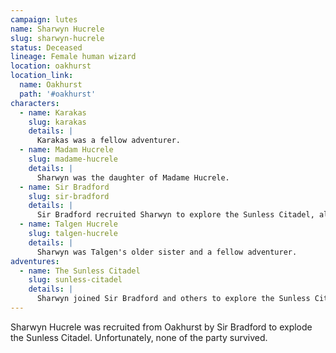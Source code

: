 ```yaml
---
campaign: lutes
name: Sharwyn Hucrele
slug: sharwyn-hucrele
status: Deceased
lineage: Female human wizard
location: oakhurst
location_link:
  name: Oakhurst
  path: '#oakhurst'
characters:
  - name: Karakas
    slug: karakas
    details: |
      Karakas was a fellow adventurer.
  - name: Madam Hucrele
    slug: madame-hucrele
    details: |
      Sharwyn was the daughter of Madame Hucrele.
  - name: Sir Bradford
    slug: sir-bradford
    details: |
      Sir Bradford recruited Sharwyn to explore the Sunless Citadel, along with her brother Talgen and the ranger Karakas.
  - name: Talgen Hucrele
    slug: talgen-hucrele
    details: |
      Sharwyn was Talgen's older sister and a fellow adventurer.
adventures:
  - name: The Sunless Citadel
    slug: sunless-citadel
    details: |
      Sharwyn joined Sir Bradford and others to explore the Sunless Citadel prior to Aoife and Lily's arrival. Madame Hucrele hired Aoife and Lily to find her son and daughter, or to return their signet rings.
---
```


Sharwyn Hucrele was recruited from Oakhurst by Sir Bradford to explode the Sunless Citadel. Unfortunately, none of the party survived.
